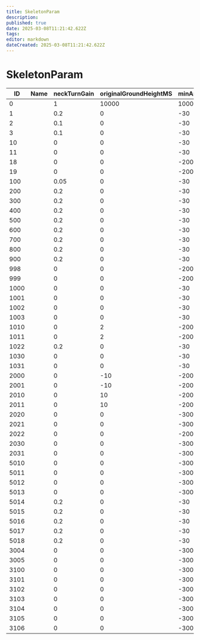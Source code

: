 ```yaml
---
title: SkeletonParam
description: 
published: true
date: 2025-03-08T11:21:42.622Z
tags: 
editor: markdown
dateCreated: 2025-03-08T11:21:42.622Z
---
```


# SkeletonParam
|ID  |Name|neckTurnGain|originalGroundHeightMS|minAnkleHeightMS|maxAnkleHeightMS|cosineMaxKneeAngle|cosineMinKneeAngle|footPlantedAnkleHeightMS|footRaisedAnkleHeightMS|raycastDistanceUp|raycastDistanceDown|footEndLS_X|footEndLS_Y|footEndLS_Z|onOffGain|groundAscendingGain|groundDescendingGain|footRaisedGain|footPlantedGain|footUnlockGain|kneeAxisType|useFootLocking|footPlacementOn|twistKneeAxisType|neckTurnPriority|neckTurnMaxAngle|pad1      |
|----|-|----|-----|-----|-----|---|---|---|---|-----|-----|-----|-----|-----|---|----|----|---|---|---|-|-|-|-|---|---|----------|
|0   | |1   |10000|10000|10000|100|100|100|100|10000|10000|10000|10000|10000|100|1000|1000|100|100|100|0|0|0|0|127|180|[0&#124;0]|
1   | |0.2 |0    |-30  |70   |-95|55 |1  |30 |70   |55   |0    |0    |0    |18 |100 |100 |20 |100|80 |4|0|1|1|0  |65 |[0&#124;0]|
2   | |0.1 |0    |-30  |70   |-95|55 |1  |30 |70   |55   |0    |0    |0    |18 |100 |100 |20 |100|80 |4|0|1|1|1  |15 |[0&#124;0]|
3   | |0.1 |0    |-30  |70   |-95|55 |1  |30 |70   |55   |0    |0    |0    |18 |100 |100 |20 |100|80 |4|0|1|1|2  |5  |[0&#124;0]|
10  | |0   |0    |-30  |70   |-95|55 |1  |30 |70   |55   |0    |0    |0    |18 |100 |100 |20 |100|80 |4|0|1|1|0  |0  |[0&#124;0]|
11  | |0   |0    |-30  |70   |-95|55 |1  |30 |70   |55   |0    |0    |0    |18 |100 |100 |20 |100|80 |4|0|1|1|0  |0  |[0&#124;0]|
18  | |0   |0    |-200 |230  |-95|55 |1  |30 |250  |235  |0    |0    |80   |18 |100 |100 |20 |100|80 |4|0|1|1|0  |0  |[0&#124;0]|
19  | |0   |0    |-200 |230  |-95|55 |1  |30 |250  |235  |0    |0    |80   |18 |100 |100 |20 |100|80 |4|0|1|1|0  |0  |[0&#124;0]|
100 | |0.05|0    |-30  |70   |-95|55 |1  |30 |70   |55   |0    |0    |0    |18 |100 |100 |20 |100|80 |4|0|1|1|0  |50 |[0&#124;0]|
200 | |0.2 |0    |-30  |70   |-95|55 |1  |30 |70   |55   |0    |0    |0    |18 |100 |100 |20 |100|80 |4|0|1|1|0  |50 |[0&#124;0]|
300 | |0.2 |0    |-30  |70   |-95|55 |1  |30 |70   |55   |0    |0    |0    |18 |100 |100 |20 |100|80 |4|0|1|1|0  |40 |[0&#124;0]|
400 | |0.2 |0    |-30  |70   |-95|55 |1  |30 |70   |55   |0    |0    |0    |18 |100 |100 |20 |100|80 |4|0|1|1|0  |50 |[0&#124;0]|
500 | |0.2 |0    |-30  |70   |-95|55 |1  |30 |70   |55   |0    |0    |0    |18 |100 |100 |20 |100|80 |4|0|1|1|0  |50 |[0&#124;0]|
600 | |0.2 |0    |-30  |70   |-95|55 |1  |30 |70   |55   |0    |0    |0    |18 |100 |100 |20 |100|80 |4|0|1|1|0  |50 |[0&#124;0]|
700 | |0.2 |0    |-30  |70   |-95|55 |1  |30 |70   |55   |0    |0    |0    |18 |100 |100 |20 |100|80 |4|0|1|1|0  |50 |[0&#124;0]|
800 | |0.2 |0    |-30  |70   |-95|55 |1  |30 |70   |55   |0    |0    |0    |18 |100 |100 |20 |100|80 |4|0|1|1|0  |50 |[0&#124;0]|
900 | |0.2 |0    |-30  |70   |-95|55 |1  |30 |70   |55   |0    |0    |0    |18 |100 |100 |20 |100|80 |4|0|1|1|0  |40 |[0&#124;0]|
998 | |0   |0    |-200 |230  |-95|55 |1  |30 |250  |235  |0    |0    |80   |18 |100 |100 |20 |100|80 |4|0|1|1|0  |0  |[0&#124;0]|
999 | |0   |0    |-200 |230  |-95|55 |1  |30 |250  |235  |0    |0    |80   |18 |100 |100 |20 |100|80 |4|0|1|1|0  |0  |[0&#124;0]|
1000| |0   |0    |-30  |70   |-95|55 |1  |30 |70   |55   |0    |0    |0    |18 |100 |100 |20 |100|80 |4|0|1|1|0  |0  |[0&#124;0]|
1001| |0   |0    |-30  |70   |-95|55 |1  |30 |70   |55   |0    |0    |0    |18 |100 |100 |20 |100|80 |4|0|1|1|0  |0  |[0&#124;0]|
1002| |0   |0    |-30  |70   |-95|55 |1  |30 |70   |55   |0    |0    |0    |18 |100 |100 |20 |100|80 |4|0|1|1|0  |0  |[0&#124;0]|
1003| |0   |0    |-30  |70   |-95|55 |1  |30 |70   |55   |0    |0    |0    |18 |100 |100 |20 |100|80 |4|0|1|1|0  |0  |[0&#124;0]|
1010| |0   |2    |-200 |370  |-95|55 |0  |1  |250  |235  |0    |0    |10   |40 |100 |100 |50 |100|80 |4|1|1|1|0  |0  |[0&#124;0]|
1011| |0   |2    |-200 |370  |-95|55 |0  |1  |250  |235  |0    |0    |10   |40 |100 |100 |50 |100|80 |4|1|1|1|0  |0  |[0&#124;0]|
1022| |0.2 |0    |-30  |70   |-95|55 |1  |30 |70   |55   |0    |0    |0    |18 |100 |100 |20 |100|80 |4|0|1|1|0  |45 |[0&#124;0]|
1030| |0   |0    |-30  |70   |-95|55 |1  |30 |70   |55   |0    |0    |0    |18 |100 |100 |20 |100|80 |4|0|1|1|0  |0  |[0&#124;0]|
1031| |0   |0    |-30  |70   |-95|55 |1  |30 |70   |55   |0    |0    |0    |18 |100 |100 |20 |100|80 |4|0|1|1|0  |0  |[0&#124;0]|
2000| |0   |-10  |-200 |230  |-95|55 |1  |30 |250  |235  |0    |0    |80   |18 |100 |100 |20 |100|80 |4|0|1|1|0  |0  |[0&#124;0]|
2001| |0   |-10  |-200 |230  |-95|55 |1  |30 |250  |235  |0    |0    |80   |18 |100 |100 |20 |100|80 |4|0|1|1|0  |0  |[0&#124;0]|
2010| |0   |10   |-200 |370  |-95|55 |1  |3  |250  |235  |0    |0    |20   |80 |100 |100 |100|100|80 |4|0|1|1|0  |0  |[0&#124;0]|
2011| |0   |10   |-200 |370  |-95|55 |1  |3  |250  |235  |0    |0    |20   |80 |100 |100 |100|100|80 |4|0|1|1|0  |0  |[0&#124;0]|
2020| |0   |0    |-300 |500  |-95|55 |0  |2  |250  |235  |0    |0    |10   |60 |100 |100 |10 |60 |80 |4|1|1|1|0  |0  |[0&#124;0]|
2021| |0   |0    |-300 |500  |-95|55 |0  |2  |250  |235  |0    |0    |10   |60 |100 |100 |10 |60 |80 |4|1|1|1|0  |0  |[0&#124;0]|
2022| |0   |0    |-200 |370  |-95|55 |0  |1  |0    |0    |0    |0    |0    |10 |100 |100 |0  |100|80 |4|0|1|1|0  |0  |[0&#124;0]|
2030| |0   |0    |-300 |500  |-95|55 |0  |1  |250  |235  |0    |0    |10   |40 |100 |100 |50 |100|80 |4|1|1|1|0  |0  |[0&#124;0]|
2031| |0   |0    |-300 |500  |-95|55 |0  |1  |250  |235  |0    |0    |10   |40 |100 |100 |50 |100|80 |4|1|1|1|0  |0  |[0&#124;0]|
5010| |0   |0    |-300 |500  |-95|55 |0  |1  |250  |235  |0    |0    |10   |40 |100 |100 |50 |100|80 |4|1|1|1|0  |0  |[0&#124;0]|
5011| |0   |0    |-300 |500  |-95|55 |0  |1  |250  |235  |0    |0    |10   |40 |100 |100 |50 |100|80 |4|1|1|1|0  |0  |[0&#124;0]|
5012| |0   |0    |-300 |500  |-95|55 |0  |1  |250  |235  |0    |0    |10   |40 |100 |100 |50 |100|80 |4|1|1|1|0  |0  |[0&#124;0]|
5013| |0   |0    |-300 |500  |-95|55 |0  |1  |250  |235  |0    |0    |10   |40 |100 |100 |50 |100|80 |4|1|1|1|0  |0  |[0&#124;0]|
5014| |0.2 |0    |-30  |70   |-95|55 |1  |30 |70   |55   |0    |0    |0    |18 |100 |100 |20 |100|80 |4|0|1|1|4  |15 |[0&#124;0]|
5015| |0.2 |0    |-30  |70   |-95|55 |1  |30 |70   |55   |0    |0    |0    |18 |100 |100 |20 |100|80 |4|0|1|1|3  |15 |[0&#124;0]|
5016| |0.2 |0    |-30  |70   |-95|55 |1  |30 |70   |55   |0    |0    |0    |18 |100 |100 |20 |100|80 |4|0|1|1|2  |15 |[0&#124;0]|
5017| |0.2 |0    |-30  |70   |-95|55 |1  |30 |70   |55   |0    |0    |0    |18 |100 |100 |20 |100|80 |4|0|1|1|1  |15 |[0&#124;0]|
5018| |0.2 |0    |-30  |70   |-95|55 |1  |30 |70   |55   |0    |0    |0    |18 |100 |100 |20 |100|80 |4|0|1|1|0  |60 |[0&#124;0]|
3004| |0   |0    |-300 |500  |-95|55 |0  |1  |250  |235  |0    |0    |10   |40 |100 |100 |50 |100|80 |4|1|1|1|0  |0  |[0&#124;0]|
3005| |0   |0    |-300 |500  |-95|55 |0  |1  |250  |235  |0    |0    |10   |40 |100 |100 |50 |100|80 |4|1|1|1|0  |0  |[0&#124;0]|
3100| |0   |0    |-300 |500  |-95|55 |0  |1  |250  |235  |0    |0    |10   |40 |100 |100 |50 |100|80 |4|1|1|1|0  |0  |[0&#124;0]|
3101| |0   |0    |-300 |500  |-95|55 |0  |1  |250  |235  |0    |0    |10   |40 |100 |100 |50 |100|80 |4|1|1|1|0  |0  |[0&#124;0]|
3102| |0   |0    |-300 |500  |-95|55 |0  |1  |250  |235  |0    |0    |10   |40 |100 |100 |50 |100|80 |4|1|1|1|0  |0  |[0&#124;0]|
3103| |0   |0    |-300 |500  |-95|55 |0  |1  |250  |235  |0    |0    |10   |40 |100 |100 |50 |100|80 |4|1|1|1|0  |0  |[0&#124;0]|
3104| |0   |0    |-300 |500  |-95|55 |0  |1  |250  |235  |0    |0    |10   |40 |100 |100 |50 |100|80 |4|1|1|1|0  |0  |[0&#124;0]|
3105| |0   |0    |-300 |500  |-95|55 |0  |1  |250  |235  |0    |0    |10   |40 |100 |100 |50 |100|80 |4|1|1|1|0  |0  |[0&#124;0]|
3106| |0   |0    |-300 |500  |-95|55 |0  |1  |250  |235  |0    |0    |10   |40 |100 |100 |50 |100|80 |4|1|1|1|0  |0  |[0&#124;0]|
